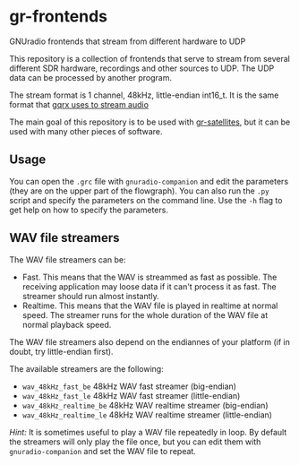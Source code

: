 # gr-frontends
GNUradio frontends that stream from different hardware to UDP

This repository is a collection of frontends that serve to stream from several
different SDR hardware, recordings and other sources to UDP. The UDP data can be
processed by another program.

The stream format is 1 channel, 48kHz, little-endian int16_t. It is the same
format that [gqrx uses to stream audio](http://gqrx.dk/doc/streaming-audio-over-udp)

The main goal of this repository is to be used with
[gr-satellites](https://github.com/daniestevez/gr-satellites), but it can be
used with many other pieces of software.

## Usage

You can open the `.grc` file with `gnuradio-companion` and edit the parameters
(they are on the upper part of the flowgraph). You can also run the `.py` script
and specify the parameters on the command line. Use the `-h` flag to get help
on how to specify the parameters.

## WAV file streamers

The WAV file streamers can be:

  * Fast. This means that the WAV is streammed as fast as possible. The
    receiving application may loose data if it can't process it as fast. The
    streamer should run almost instantly.
  * Realtime. This means that the WAV file is played in realtime at normal
    speed. The streamer runs for the whole duration of the WAV file at normal
    playback speed.

The WAV file streamers also depend on the endiannes of your platform (if in
doubt, try little-endian first).

The available streamers are the following:

  * `wav_48kHz_fast_be` 48kHz WAV fast streamer (big-endian)
  * `wav_48kHz_fast_le` 48kHz WAV fast streamer (little-endian)
  * `wav_48kHz_realtime_be` 48kHz WAV realtime streamer (big-endian)
  * `wav_48kHz_realtime_le` 48kHz WAV realtime streamer (little-endian)

*Hint:* It is sometimes useful to play a WAV file repeatedly in loop. By default
 the streamers will only play the file once, but you can edit them with
 `gnuradio-companion` and set the WAV file to repeat.
 